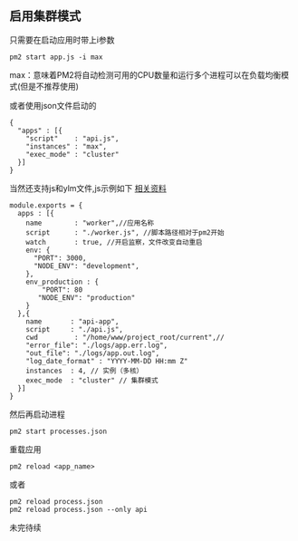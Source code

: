 ## 启用集群模式
只需要在启动应用时带上i参数
```
pm2 start app.js -i max
```
max：意味着PM2将自动检测可用的CPU数量和运行多个进程可以在负载均衡模式(但是不推荐使用)

或者使用json文件启动的
```
{
  "apps" : [{
    "script"    : "api.js",
    "instances" : "max",
    "exec_mode" : "cluster"
  }]
}
```
当然还支持js和ylm文件,js示例如下
[相关资料](http://pm2.keymetrics.io/docs/usage/application-declaration/)
```
module.exports = {
  apps : [{
    name        : "worker",//应用名称
    script      : "./worker.js", //脚本路径相对于pm2开始
    watch       : true, //开启监察，文件改变自动重启
    env: {
      "PORT": 3000,
      "NODE_ENV": "development",
    },
    env_production : {
        "PORT": 80
       "NODE_ENV": "production"
    }
  },{
    name       : "api-app",
    script     : "./api.js",
    cwd         : "/home/www/project_root/current",// 
    "error_file": "./logs/app.err.log",
    "out_file": "./logs/app.out.log", 
    "log_date_format" : "YYYY-MM-DD HH:mm Z"
    instances  : 4, // 实例（多核）
    exec_mode  : "cluster" // 集群模式
  }]
}
```
然后再启动进程
```
pm2 start processes.json
```
重载应用
```
pm2 reload <app_name>
```
或者
```
pm2 reload process.json
pm2 reload process.json --only api
```

未完待续
